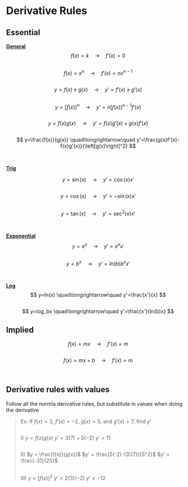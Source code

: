 # Derivative Rules

## Essential
<u>**General**</u>
$$
f(x)=k \quad\longrightarrow\quad f'(x)=0  
$$

<pre></pre>
$$
f(x)=x^n \quad\longrightarrow\quad f'(x)=nx^{n-1}
$$

<pre></pre>
$$
y=f(x)\pm g(x) \quad\longrightarrow\quad y'=f'(x)\pm g'(x) 
$$

<pre></pre>
$$
y=\left[f(x)\right]^n \quad\longrightarrow\quad y'=n\left[f(x)\right]^{n-1}f'(x) 
$$

<pre></pre>
$$
y=f(x)g(x) \quad\longrightarrow\quad y'=f(x)g'(x)+g(x)f'(x)
$$

<pre></pre>
$$
y=\frac{f(x)}{g(x)} \quad\longrightarrow\quad y'=\frac{g(x)f'(x)-f(x)g'(x)}{\left[g(x)\right]^2}  
$$


<pre>

</pre>
<u>**Trig**</u>

$$
y=\sin(x) \quad\longrightarrow\quad y'=\cos(x)x'
$$

<pre></pre>
$$
y=\cos(x) \quad\longrightarrow\quad y'=-\sin(x)x'
$$

<pre></pre>
$$
y=\tan(x) \quad\longrightarrow\quad y'=\sec^2(x)x' 
$$

<pre>

</pre>
<u>**Exponential**</u>
$$
y=e^x \quad\longrightarrow\quad y'=e^xx'  
$$

<pre></pre>
$$
y=b^x \quad\longrightarrow\quad y'=ln(b)b^xx'  
$$


<pre>

</pre>
<u>**Log**</u>
$$
y=ln(x) \quad\longrightarrow\quad y'=\frac{x'}{x}  
$$

<pre></pre>
$$
y=log_bx \quad\longrightarrow\quad y'=\frac{x'}{ln(b)x}  
$$

## Implied
$$
f(x)=mx \quad\longrightarrow\quad f'(x)=m  
$$

<pre></pre>
$$
f(x)=mx+b \quad\longrightarrow\quad f'(x)=m 
$$
<pre>

</pre>
## Derivative rules with values
Follow all the normla derivative rules, but substitute in values when doing the derivative

>Ex: If $f(x) = 3$, $f'(x) = -2$, $g(x) = 5$, and $g'(x) = 7$, find $y'$
><pre></pre>
>I) $y = f(x)g(x)$
>$y' = 3(7) + 5(-2)$
>$y' = 11$
><pre></pre>
>II) $y = \frac{f(x)}{g(x)}$
>$y' = \frac{5(-2)-(3)(7)}{5^2}$
>$y' = \frac{-31}{25}$
><pre></pre>
>III) $y =[f(x)]^2$
>$y' = 2(3)(-2)$
>$y' = -12$